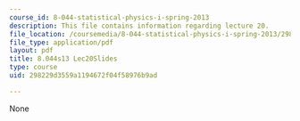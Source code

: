 ```yaml
---
course_id: 8-044-statistical-physics-i-spring-2013
description: This file contains information regarding lecture 20.
file_location: /coursemedia/8-044-statistical-physics-i-spring-2013/298229d3559a1194672f04f58976b9ad_MIT8_044S13_L20.pdf
file_type: application/pdf
layout: pdf
title: 8.044s13 Lec20Slides
type: course
uid: 298229d3559a1194672f04f58976b9ad

---
```

None